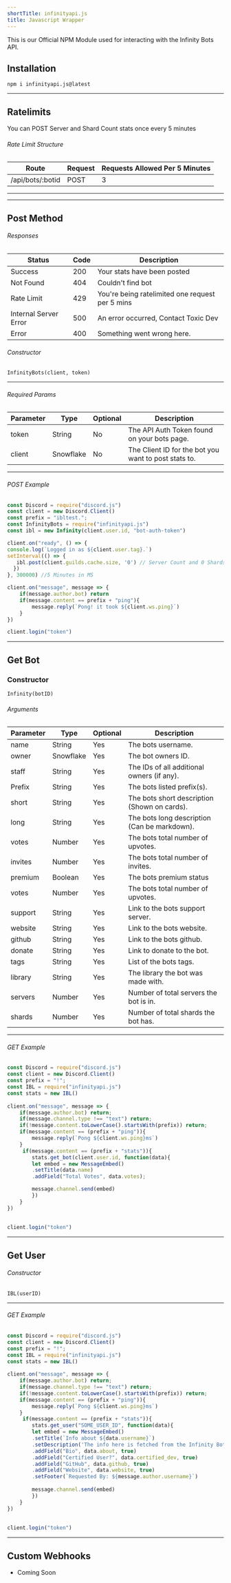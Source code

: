 ```yaml
---
shortTitle: infinityapi.js
title: Javascript Wrapper
---
```


This is our Official NPM Module used for interacting with the Infinity Bots API.


## Installation
`npm i infinityapi.js@latest`

---

## Ratelimits
You can POST Server and Shard Count stats once every 5 minutes

###### Rate Limit Structure
| Route	| Request | Requests Allowed Per 5 Minutes |
|--------------|----------|--------------|
/api/bots/:botid | POST | 3 | 

---

---

## Post Method

<Route method="POST" path="/bot/:botid" auth /> 

###### Responses
Status | Code | Description
|---------- |----------|----------|
Success | 200 | Your stats have been posted |
Not Found | 404 | Couldn't find bot |
Rate Limit | 429 | You're being ratelimited one request per 5 mins |
Internal Server Error | 500 | An error occurred, Contact Toxic Dev |
Error | 400 | Something went wrong here. | 


###### Constructor
```
InfinityBots(client, token)
```

---

###### Required Params
Parameter | Type | Optional | Description
|--------------|----------|--------------|--------------|
token | String | No | The API Auth Token found on your bots page.
client | Snowflake | No | The Client ID for the bot you want to post stats to.

---

###### POST Example

```js
const Discord = require("discord.js")
const client = new Discord.Client()
const prefix = "ibltest.";
const InfinityBots = require("infinityapi.js")
const ibl = new Infinity(client.user.id, "bot-auth-token")

client.on("ready", () => {
console.log(`Logged in as ${client.user.tag}.`)
setInterval(() => {
   ibl.post(client.guilds.cache.size, '0') // Server Count and 0 Shards
  })
}, 300000) //5 Minutes in MS

client.on("message", message => {
    if(message.author.bot) return
    if(message.content == prefix + "ping"){
        message.reply(`Pong! it took ${client.ws.ping}`)
    }
})

client.login("token")

```

---

## Get Bot

<Route method="POST" path="/bot/:botid" /> 

### Constructor

```
Infinity(botID)
```

###### Arguments
Parameter | Type | Optional | Description
|--------------|----------|--------------|--------------|
name | String | Yes | The bots username.
owner | Snowflake | Yes | The bot owners ID.
staff | String | Yes | The IDs of all additional owners (if any).
Prefix | String | Yes | The bots listed prefix(s).
short | String | Yes | The bots short description (Shown on cards).
long | String | Yes | The bots long description (Can be markdown).
votes | Number | Yes | The bots total number of upvotes.
invites | Number | Yes | The bots total number of invites.
premium | Boolean | Yes | The bots premium status | true or false.
votes | Number | Yes | The bots total number of upvotes.
support | String | Yes | Link to the bots support server.
website | String | Yes | Link to the bots website.
github | String | Yes | Link to the bots github.
donate | String | Yes | Link to donate to the bot.
tags | String | Yes | List of the bots tags.
library | String | Yes | The library the bot was made with.
servers | Number | Yes | Number of total servers the bot is in.
shards | Number | Yes | Number of total shards the bot has.


--- 

###### GET Example
```js
const Discord = require("discord.js")
const client = new Discord.Client()
const prefix = "!";
const IBL = require("infinityapi.js")
const stats = new IBL()
 
client.on("message", message => { 
    if(message.author.bot) return;
    if(message.channel.type !== "text") return;
    if(!message.content.toLowerCase().startsWith(prefix)) return;
    if(message.content == (prefix + "ping")){
        message.reply(`Pong ${client.ws.ping}ms`)
    }
     if(message.content == (prefix + "stats")){
        stats.get_bot(client.user.id, function(data){
        let embed = new MessageEmbed()
        .setTitle(data.name)
        .addField("Total Votes", data.votes);

        message.channel.send(embed)
        })
    }
})
 
 
client.login("token")
```

---

## Get User

<Route method="POST" path="/user/:userid" /> 

###### Constructor
```
IBL(userID)
```

---

###### GET Example
```js
const Discord = require("discord.js")
const client = new Discord.Client()
const prefix = "!";
const IBL = require("infinityapi.js")
const stats = new IBL()
 
client.on("message", message => {
    if(message.author.bot) return;
    if(message.channel.type !== "text") return;
    if(!message.content.toLowerCase().startsWith(prefix)) return;
    if(message.content == (prefix + "ping")){
        message.reply(`Pong ${client.ws.ping}ms`)
    }
     if(message.content == (prefix + "stats")){
        stats.get_user("SOME_USER_ID", function(data){
        let embed = new MessageEmbed()
        .setTitle(`Info about ${data.username}`)
        .setDescription('The info here is fetched from the Infinity Bots API')
        .addField("Bio", data.about, true)
        .addField("Certified User?", data.certified_dev, true)
        .addField("GitHub", data.github, true)
        .addField("Website", data.website, true)
        .setFooter(`Requested By: ${message.author.username}`)
 
        message.channel.send(embed)
        })
    }
})
 
 
client.login("token")
```


---

## Custom Webhooks
* Coming Soon
